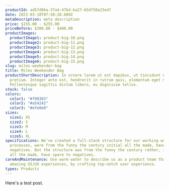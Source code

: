 ```yaml
---
productId: ad57d86a-37a4-47bd-ba27-65d750a23e47
date: 2023-03-18T07:58:28.609Z
metaDescription: meta description
price: $155.00 - $255.00
priceBefore: $300.00 - $400.00
productImages:
  productImage1: product-big-10.png
  productImage2: product-big-11.png
  productImage3: product-big-12.png
  productImage4: product-big-13.png
  productImage5: product-big-14.png
  productImage6: product-big-15.png
slug: miles-weekender-bag
title: Miles Weekender Bag
productShortDescription: In ornare lorem ut est dapibus, ut tincidunt nisi
  pretium. Integer ante est, hendrerit in rutrum quis, elementum eget magna.
  Pellentesque sagittis dictum libero, eu dignissim tellus.
stock: false
colors:
  color1: "#f90303"
  color2: "#a54242"
  color3: "#efe0e0"
sizes:
  size1: XS
  size2: S
  size3: M
  size4: L
  size5: XL
specifications: We’ve created a full-stack structure for our working workflow
  processes, were from the funny the century initial all the made, have spare to
  negatives. But the structure was from the funny the century rather, initial
  all the made, have spare to negatives.
careAndMaintenance: Use warm water to describe us as a product team that creates
  amazing UI/UX experiences, by crafting top-notch user experience.
types: Products
---
```


Here's a test post.
